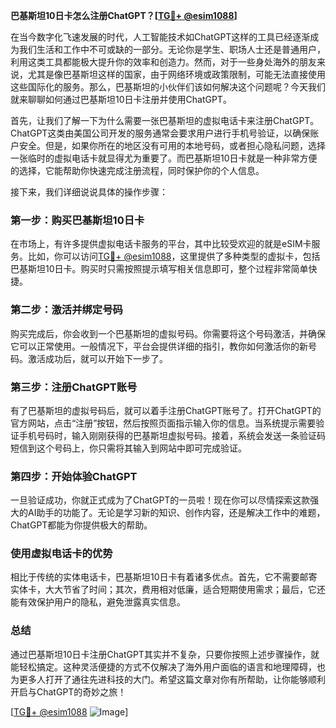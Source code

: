**巴基斯坦10日卡怎么注册ChatGPT？[[TG💪+ @esim1088](https://t.me/s/esim1088)]**

在当今数字化飞速发展的时代，人工智能技术如ChatGPT这样的工具已经逐渐成为我们生活和工作中不可或缺的一部分。无论你是学生、职场人士还是普通用户，利用这类工具都能极大提升你的效率和创造力。然而，对于一些身处海外的朋友来说，尤其是像巴基斯坦这样的国家，由于网络环境或政策限制，可能无法直接使用这些国际化的服务。那么，巴基斯坦的小伙伴们该如何解决这个问题呢？今天我们就来聊聊如何通过巴基斯坦10日卡注册并使用ChatGPT。

首先，让我们了解一下为什么需要一张巴基斯坦的虚拟电话卡来注册ChatGPT。ChatGPT这类由美国公司开发的服务通常会要求用户进行手机号验证，以确保账户安全。但是，如果你所在的地区没有可用的本地号码，或者担心隐私问题，选择一张临时的虚拟电话卡就显得尤为重要了。而巴基斯坦10日卡就是一种非常方便的选择，它能帮助你快速完成注册流程，同时保护你的个人信息。

接下来，我们详细说说具体的操作步骤：

### **第一步：购买巴基斯坦10日卡**
在市场上，有许多提供虚拟电话卡服务的平台，其中比较受欢迎的就是eSIM卡服务。比如，你可以访问[TG💪+ @esim1088](https://t.me/s/esim1088)，这里提供了多种类型的虚拟卡，包括巴基斯坦10日卡。购买时只需按照提示填写相关信息即可，整个过程非常简单快捷。

### **第二步：激活并绑定号码**
购买完成后，你会收到一个巴基斯坦的虚拟号码。你需要将这个号码激活，并确保它可以正常使用。一般情况下，平台会提供详细的指引，教你如何激活你的新号码。激活成功后，就可以开始下一步了。

### **第三步：注册ChatGPT账号**
有了巴基斯坦的虚拟号码后，就可以着手注册ChatGPT账号了。打开ChatGPT的官方网站，点击“注册”按钮，然后按照页面指示输入你的信息。当系统提示需要验证手机号码时，输入刚刚获得的巴基斯坦虚拟号码。接着，系统会发送一条验证码短信到这个号码上，你只需将其输入到网站中即可完成验证。

### **第四步：开始体验ChatGPT**
一旦验证成功，你就正式成为了ChatGPT的一员啦！现在你可以尽情探索这款强大的AI助手的功能了。无论是学习新的知识、创作内容，还是解决工作中的难题，ChatGPT都能为你提供极大的帮助。

### **使用虚拟电话卡的优势**
相比于传统的实体电话卡，巴基斯坦10日卡有着诸多优点。首先，它不需要邮寄实体卡，大大节省了时间；其次，费用相对低廉，适合短期使用需求；最后，它还能有效保护用户的隐私，避免泄露真实信息。

### **总结**
通过巴基斯坦10日卡注册ChatGPT其实并不复杂，只要你按照上述步骤操作，就能轻松搞定。这种灵活便捷的方式不仅解决了海外用户面临的语言和地理障碍，也为更多人打开了通往先进科技的大门。希望这篇文章对你有所帮助，让你能够顺利开启与ChatGPT的奇妙之旅！

[[TG💪+ @esim1088](https://t.me/s/esim1088) ![Image](https://i.postimg.cc/4NQfJmqS/Snipaste-2025-05-13-00-14-12.png)]